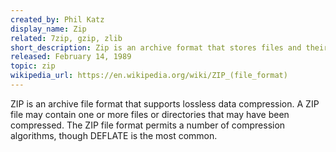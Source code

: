 ```yaml
---
created_by: Phil Katz
display_name: Zip
related: 7zip, gzip, zlib
short_description: Zip is an archive format that stores files and their directory structure.
released: February 14, 1989
topic: zip
wikipedia_url: https://en.wikipedia.org/wiki/ZIP_(file_format)
---
```

ZIP is an archive file format that supports lossless data compression. A ZIP file may contain one or more files or directories that may have been compressed. The ZIP file format permits a number of compression algorithms, though DEFLATE is the most common.
